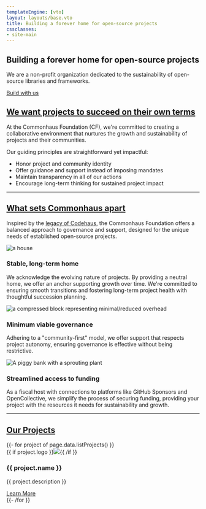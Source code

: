```yaml
---
templateEngine: [vto]
layout: layouts/base.vto
title: Building a forever home for open-source projects
cssclasses: 
- site-main
---
```

<div class="hero">
  <section class="text">
    <h1>Building a forever home for open-source projects</h1>
    <div class="subhead">We are a non-profit organization dedicated to the sustainability of open-source libraries and frameworks.</div>
    <p class="button-container"><a href="foundation/COMMUNICATION.md" class="button">Build with us</a></p>
  </section>
</div>

<!-- not hero -->

<section class="why">
  <h2 id="succeed-on-your-terms" tabindex="-1">
    <a class="header-anchor" href="#succeed-on-your-terms">We want projects to succeed on their own terms</a>
  </h2>
  <div class="text">
    <p>
      At the Commonhaus Foundation (CF), we're committed to creating a collaborative environment that nurtures the growth and sustainability of projects and their communities.
    </p>
    <p>Our guiding principles are straightforward yet impactful:</p>
    <ul class="two-columns">
      <li>Honor project and community identity</li>
      <li>Offer guidance and support instead of imposing mandates</li>
      <li>Maintain transparency in all of our actions</li>
      <li>Encourage long-term thinking for sustained project impact</li>
    </ul>
  </div>
</section>

<hr />

<section class="what">
  <div>
    <h2 id="what-sets-commonhaus-apart" tabindex="-1">
      <a class="header-anchor" href="#what-sets-commonhaus-apart">What sets Commonhaus apart</a>
    </h2>
    <p>Inspired by the <a href="./codehaus.md">legacy of Codehaus</a>, the Commonhaus Foundation offers a balanced approach to governance and support, designed for the unique needs of established open-source projects.</p>
  </div>
  <div class="cards">
    <div class="card">
      <img src="/images/home_homeburst.svg" aria-hidden="true" alt="a house">
      <div class="text-content">
        <h3>Stable, long-term home</h3>
        <p>We acknowledge the evolving nature of projects. By providing a neutral home, we offer an anchor supporting growth over time. We're committed to ensuring smooth transitions and fostering long-term project health with thoughtful succession planning.</p>
      </div>
    </div>
    <div class="card">
      <img src="/images/home_minimal.svg" aria-hidden="true" alt="a compressed block representing minimal/reduced overhead">
      <div class="text-content">
        <h3>Minimum viable governance</h3>
        <p>Adhering to a "community-first" model, we offer support that respects project autonomy, ensuring governance is effective without being restrictive.</p>
      </div>
    </div>
    <div class="card">
      <img src="/images/home_access.svg" aria-hidden="true" alt="A piggy bank with a sprouting plant">
      <div class="text-content">
        <h3>Streamlined access to funding</h3>
        <p>As a fiscal host with connections to platforms like GitHub Sponsors and OpenCollective, we simplify the process of securing funding, providing your project with the resources it needs for sustainability and growth.</p>
      </div>
    </div>
  </div>
</section>

<hr />

<section class="projects">
  <h2 id="our-projects" tabindex="-1">
    <a class="header-anchor" href="#our-projects">Our Projects</a>
  </h2>
  <div class="cards">
    <!-- Highlighted Project Card -->
    <!-- <div class="card featured">
      <div class="text-content">
        <h3>Featured Project Name</h3>
        <p>Short description of the featured project, highlighting its goals, recent achievements, or unique features.</p>
        <a href="project_link.html" class="button">Learn More</a>
      </div>
    </div> -->
    <!-- Other Project Cards -->
    {{- for project of page.data.listProjects() }}
    <div class="card">
      <span class="logo">
      {{ if project.logo }}<img src="{{ project.logo }}" aria-hidden="true"{{ if project.wordmark }} class="wordmark"{{ /if }}>{{ /if }}
      </span>
      <div class="text-content">
        <h3>{{ project.name }}</h3>
        <p>{{ project.description }}</p>
        <a href="{{ project.home }}">Learn More</a>
      </div>
    </div>
    {{- /for }}
  </div>
</section>
